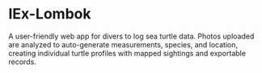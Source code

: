 # IEx-Lombok
A user-friendly web app for divers to log sea turtle data. Photos uploaded are analyzed to auto-generate measurements, 
species, and location, creating individual turtle profiles with mapped sightings and exportable records.
